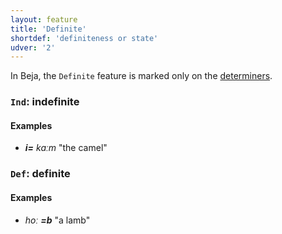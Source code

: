 ```yaml
---
layout: feature
title: 'Definite'
shortdef: 'definiteness or state'
udver: '2'
---
```


In Beja, the `Definite` feature is marked only on the [determiners](_bej/pos/DET).

### <a name="Ind">`Ind`</a>: indefinite

#### Examples

* _<b>i=</b> kaːm_ "the camel"

### <a name="Def">`Def`</a>: definite

#### Examples

* _hoː <b>=b</b>_ "a lamb"
<!-- Interlanguage links updated St lis 3 20:58:19 CET 2021 -->
